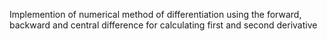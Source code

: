 Implemention of numerical method of differentiation using the forward, backward and central difference for calculating first and second derivative
